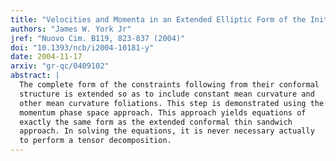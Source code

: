 ```yaml
---
title: "Velocities and Momenta in an Extended Elliptic Form of the Initial Value Conditions"
authors: "James W. York Jr"
jref: "Nuovo Cim. B119, 823-837 (2004)"
doi: "10.1393/ncb/i2004-10181-y"
date: 2004-11-17
arxiv: "gr-qc/0409102"
abstract: |
  The complete form of the constraints following from their conformal
  structure is extended so as to include constant mean curvature and
  other mean curvature foliations. This step is demonstrated using the
  momentum phase space approach. This approach yields equations of
  exactly the same form as the extended conformal thin sandwich
  approach. In solving the equations, it is never necessary actually
  to perform a tensor decomposition.
---
```


